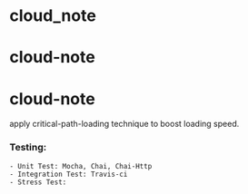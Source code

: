 # cloud_note
# cloud-note
# cloud-note

apply critical-path-loading technique to boost loading speed.

### Testing:
    - Unit Test: Mocha, Chai, Chai-Http
    - Integration Test: Travis-ci
    - Stress Test: 